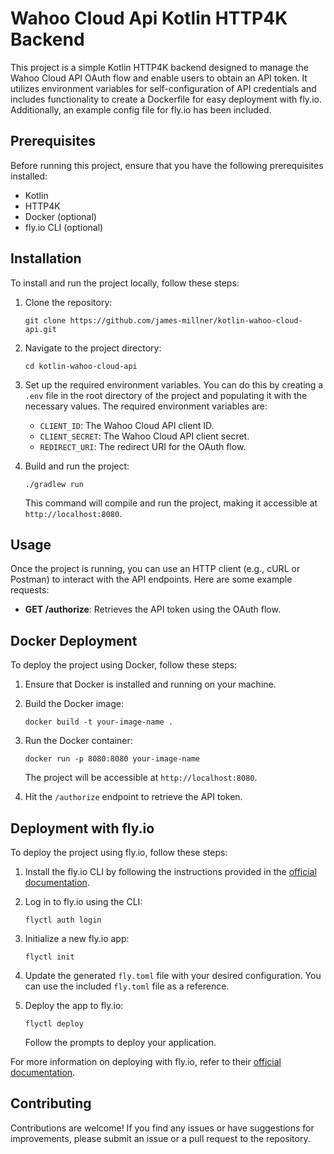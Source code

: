 # Wahoo Cloud Api Kotlin HTTP4K Backend

This project is a simple Kotlin HTTP4K backend designed to manage the Wahoo Cloud API OAuth flow and enable users to obtain an API token.
It utilizes environment variables for self-configuration of API credentials and includes functionality to create a Dockerfile for easy deployment with fly.io.
Additionally, an example config file for fly.io has been included.

## Prerequisites

Before running this project, ensure that you have the following prerequisites installed:

- Kotlin
- HTTP4K
- Docker (optional)
- fly.io CLI (optional)

## Installation

To install and run the project locally, follow these steps:

1. Clone the repository:

   ```shell
   git clone https://github.com/james-millner/kotlin-wahoo-cloud-api.git
   ```

2. Navigate to the project directory:

   ```shell
   cd kotlin-wahoo-cloud-api
   ```

3. Set up the required environment variables. You can do this by creating a `.env` file in the root directory of the project and populating it with the necessary values. The required environment variables are:

    - `CLIENT_ID`: The Wahoo Cloud API client ID.
    - `CLIENT_SECRET`: The Wahoo Cloud API client secret.
    - `REDIRECT_URI`: The redirect URI for the OAuth flow.

4. Build and run the project:

   ```shell
   ./gradlew run
   ```

   This command will compile and run the project, making it accessible at `http://localhost:8080`.

## Usage

Once the project is running, you can use an HTTP client (e.g., cURL or Postman) to interact with the API endpoints. Here are some example requests:

- **GET /authorize**: Retrieves the API token using the OAuth flow.

## Docker Deployment

To deploy the project using Docker, follow these steps:

1. Ensure that Docker is installed and running on your machine.

2. Build the Docker image:

   ```shell
   docker build -t your-image-name .
   ```

3. Run the Docker container:

   ```shell
   docker run -p 8080:8080 your-image-name
   ```

   The project will be accessible at `http://localhost:8080`.

4. Hit the `/authorize` endpoint to retrieve the API token.

## Deployment with fly.io

To deploy the project using fly.io, follow these steps:

1. Install the fly.io CLI by following the instructions provided in the [official documentation](https://fly.io/docs/getting-started/installing-flyctl/).

2. Log in to fly.io using the CLI:

   ```shell
   flyctl auth login
   ```

3. Initialize a new fly.io app:

   ```shell
   flyctl init
   ```

4. Update the generated `fly.toml` file with your desired configuration. You can use the included `fly.toml` file as a reference.

5. Deploy the app to fly.io:

   ```shell
   flyctl deploy
   ```

   Follow the prompts to deploy your application.

For more information on deploying with fly.io, refer to their [official documentation](https://fly.io/docs/).

## Contributing

Contributions are welcome! If you find any issues or have suggestions for improvements, please submit an issue or a pull request to the repository.